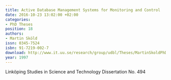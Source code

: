 ```yaml
---
title: Active Database Management Systems for Monitoring and Control
date: 2016-10-23 13:02:00 +02:00
categories:
- PhD Theses
position: 18
authors:
- Martin Sköld
issn: 0345-7524
isbn: 91-7219-002-7
download: http://www.it.uu.se/research/group/udbl/Theses/MartinSkoldPhD.pdf
year: 1997
---
```


Linköping Studies in Science and Technology Dissertation No. 494
